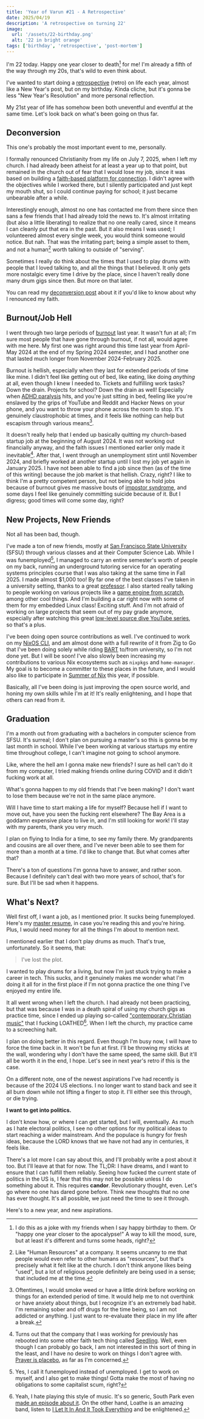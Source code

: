 ```yaml
---
title: 'Year of Varun #21 - A Retrospective'
date: 2025/04/19
description: 'A retrospective on turning 22'
image:
  url: '/assets/22-birthday.png'
  alt: '22 in bright orange'
tags: ['birthday', 'retrospective', 'post-mortem']
---
```


I'm 22 today. Happy one year closer to death[^oneyearcloser] for me! I'm already
a fifth of the way through my 20s, that's wild to even think about.

I've wanted to start doing a
[retrospective](https://www.scrum.org/resources/what-is-a-sprint-retrospective)
(retro) on life each year, almost like a New Year's post, but on my birthday.
Kinda cliche, but it's gonna be less "New Year's Resolution" and more personal
reflection.

My 21st year of life has somehow been both uneventful and eventful at the same
time. Let's look back on what's been going on thus far.

## Deconversion

This one's probably the most important event to me, personally.

I formally renounced Christianity from my life on July 7, 2025, when I left my
church. I had already been atheist for at least a year up to that point, but
remained in the church out of fear that I would lose my job, since it was based
on building a
[faith-based platform for connection](https://www.saltandlight.community). I
didn't agree with the objectives while I worked there, but I silently
participated and just kept my mouth shut, so I could continue paying for school;
it just became unbearable after a while.

Interestingly enough, almost no one has contacted me from there since then sans
a few friends that I had already told the news to. It's almost irritating (but
also a little liberating) to realize that no one really cared, since it means I
can cleanly put that era in the past. But it also means I was used; I
volunteered almost every single week, you would think someone would notice. But
nah. That was the irritating part; being a simple asset to them, and not a
human[^hr] worth talking to outside of "serving".

Sometimes I really do think about the times that I used to play drums with
people that I loved talking to, and all the things that I believed. It only gets
more nostalgic every time I drive by the place, since I haven't really done many
drum gigs since then. But more on that later.

You can read my [deconversion post](/musings/the-unchristian) about it if you'd
like to know about why I renounced my faith.

## Burnout/Job Hell

I went through two large periods of
[burnout](https://en.wikipedia.org/wiki/Occupational_burnout) last year. It
wasn't fun at all; I'm sure most people that have gone through burnout, if not
all, would agree with me here. My first one was right around this time last year
from April-May 2024 at the end of my Spring 2024 semester, and I had another one
that lasted much longer from November 2024-February 2025.

Burnout is hellish, especially when they last for extended periods of time like
mine. I didn't feel like getting out of bed, like eating, like doing _anything_
at all, even though I knew I needed to. Tickets and fulfilling work tasks? Down
the drain. Projects for school? Down the drain as well! Especially when
[ADHD paralysis](https://health.clevelandclinic.org/adhd-paralysis) hits, and
you're just sitting in bed, feeling like you're enslaved by the grips of YouTube
and Reddit and Hacker News on your phone, and you want to throw your phone
across the room to stop. It's genuinely claustrophobic at times, and it feels
like nothing can help but escapism through various means[^escapism].

It doesn't really help that I ended up basically quitting my church-based
startup job at the beginning of August 2024. It was not working out financially
anyway, and the faith issues I mentioned earlier only made it
inevitable[^seedling]. After that, I went through an unemployment stint until
November 2024, and briefly worked at another startup until I lost my job yet
again in January 2025. I have not been able to find a job since then (as of the
time of this writing) because the job market is that hellish. Crazy, right? I
like to think I'm a pretty competent person, but not being able to hold jobs
because of burnout gives me massive bouts of
[impostor syndrome](https://en.wikipedia.org/wiki/Impostor_syndrome), and some
days I feel like genuinely committing suicide because of it. But I digress; good
times will come some day, right?

## New Projects, New Friends

Not all has been bad, though.

I've made a ton of new friends, mostly at
[San Francisco State University](https://sfsu.edu) (SFSU) through various
classes and at their Computer Science Lab. While I was
funemployed[^funemployed], I managed to carry an entire semester's worth of
people on my back, running an underground tutoring service for an operating
systems principles course that I was also taking at the same time in Fall 2025.
I made almost $1,000 too! By far one of the best classes I've taken in a
university setting, thanks to a great
[professor](https://cs.sfsu.edu/people/robert-bierman). I also started really
talking to people working on various projects like a
[game engine from scratch](https://github.com/engine3d-dev/TheAtlasEngine),
among other cool things. And I'm building a car right now with some of them for
my embedded Linux class! Exciting stuff. And I'm not afraid of working on large
projects that seem out of my pay grade anymore, especially after watching this
great
[low-level source dive YouTube series](https://www.youtube.com/playlist?list=PLP29wDx6QmW4Mw8mgvP87Zk33LRcKA9bl),
so that's a plus.

I've been doing open source contributions as well. I've continued to work on my
[NixOS CLI](https://github.com/nix-community/nixos-cli), and am almost done with
a full rewrite of it from Zig to Go that I've been doing solely while riding
[BART](https://en.wikipedia.org/wiki/Bay_Area_Rapid_Transit) to/from university,
so I'm not done yet. But I will be soon! I've also slowly been increasing my
contributions to various Nix ecosystems such as `nixpkgs` and `home-manager`. My
goal is to become a committer to these places in the future, and I would also
like to participate in [Summer of Nix](https://github.com/ngi-nix/summer-of-nix)
this year, if possible.

Basically, all I've been doing is just improving the open source world, and
honing my own skills while I'm at it! It's really enlightening, and I hope that
others can read from it.

## Graduation

I'm a month out from graduating with a bachelors in computer science from SFSU.
It's surreal; I don't plan on pursuing a master's so this is gonna be my last
month in school. While I've been working at various startups my entire time
throughout college, I can't imagine not going to school anymore.

Like, where the hell am I gonna make new friends? I sure as hell can't do it
from my computer, I tried making friends online during COVID and it didn't
fucking work at all.

What's gonna happen to my old friends that I've been making? I don't want to
lose them because we're not in the same place anymore.

Will I have time to start making a life for myself? Because hell if I want to
move out, have you seen the fucking rent elsewhere? The Bay Area is a goddamn
expensive place to live in, and I'm still looking for work! I'll stay with my
parents, thank you very much.

I plan on flying to India for a time, to see my family there. My grandparents
and cousins are all over there, and I've never been able to see them for more
than a month at a time. I'd like to change that. But what comes after that?

There's a ton of questions I'm gonna have to answer, and rather soon. Because I
definitely can't deal with two more years of school, that's for sure. But I'll
be sad when it happens.

## What's Next?

Well first off, I want a job, as I mentioned prior. It sucks being funemployed.
Here's my
[master resume](https://raw.githubusercontent.com/water-sucks/resume/main/resume.pdf),
in case you're reading this and you're hiring. Plus, I would need money for all
the things I'm about to mention next.

I mentioned earlier that I don't play drums as much. That's true, unfortunately.
So it seems, that:

> I've lost the plot.

I wanted to play drums for a living, but now I'm just stuck trying to make a
career in tech. This sucks, and it genuinely makes me wonder what I'm doing it
all for in the first place if I'm not gonna practice the one thing I've enjoyed
my entire life.

It all went wrong when I left the church. I had already not been practicing, but
that was because I was in a death spiral of using my church gigs as practice
time, since I ended up playing so-called
["contemporary Christian music"](https://en.wikipedia.org/wiki/Contemporary_Christian_music)
that I fucking LOATHED[^loathe]. When I left the church, my practice came to a
screeching halt.

I plan on doing better in this regard. Even though I'm busy now, I will have to
force the time back in. It won't be fun at first. I'll be throwing my sticks at
the wall, wondering why I don't have the same speed, the same skill. But it'll
all be worth it in the end, I hope. Let's see in next year's retro if this is
the case.

On a different note, one of the newest aspirations I've had recently is because
of the 2024 US elections. I no longer want to stand back and see it all burn
down while not lifting a finger to stop it. I'll either see this through, or die
trying.

**I want to get into politics.**

I don't know how, or where I can get started, but I will, eventually. As much as
I hate electoral politics, I see no other options for my political ideas to
start reaching a wider mainstream. And the populace is hungry for fresh ideas,
because the LORD knows that we have not had any in centuries, it feels like.

There's a lot more I can say about this, and I'll probably write a post about it
too. But I'll leave at that for now. The TL;DR: I have dreams, and I want to
ensure that I can fulfill them reliably. Seeing how fucked the current state of
politics in the US is, I fear that this may not be possible unless I do
something about it. This requires **candor**. Revolutionary thought, even. Let's
go where no one has dared gone before. Think new thoughts that no one has ever
thought. It's all possible, we just need the time to see it through.

Here's to a new year, and new aspirations.

[^oneyearcloser]:
    I do this as a joke with my friends when I say happy birthday to them. Or
    "happy one year closer to the apocalypse!" A way to kill the mood, sure, but
    at least it's different and turns some heads, right?

[^hr]:
    Like "Human Resources" at a company. It seems uncanny to me that people
    would even refer to other humans as "resources", but that's precisely what
    it felt like at the church. I don't think anyone likes being "used", but a
    lot of religious people definitely are being used in a sense; that included
    me at the time.

[^escapism]:
    Oftentimes, I would smoke weed or have a little drink before working on
    things for an extended period of time. It would help me to not overthink or
    have anxiety about things, but I recognize it's an extremely bad habit. I'm
    remaining sober and off drugs for the time being, so I am not addicted or
    anything. I just want to re-evaluate their place in my life after a break.

[^seedling]:
    Turns out that the company that I was working for previously has rebooted
    into some other faith tech thing called [Seedling](https://seeedling.so).
    Well, even though I can probably go back, I am not interested in this sort
    of thing in the least, and I have no desire to work on things I don't agree
    with.
    [Prayer is placebo](https://www.forbes.com/sites/quora/2018/12/04/the-science-behind-prayer-and-the-placebo-effect/),
    as far as I'm concerned.

[^funemployed]:
    Yes, I call it funemployed instead of unemployed. I get to work on myself,
    and I also get to make things! Gotta make the most of having no obligations
    to some capitalist scum, right?

[^loathe]:
    Yeah, I hate playing this style of music. It's so generic, South Park even
    [made an episode about it](https://en.wikipedia.org/wiki/Christian_Rock_Hard).
    On the other hand, Loathe is an amazing band, listen to
    [I Let It In And It Took Everything](https://open.spotify.com/album/6nUUV3haj8ug8okTmOyIU2)
    and be enlightened.
